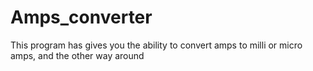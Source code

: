 # Amps_converter
This program has gives you the ability to convert amps to milli or micro amps, and the other way around
